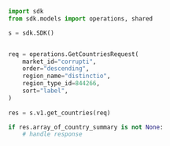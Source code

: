 <!-- Start SDK Example Usage -->
```python
import sdk
from sdk.models import operations, shared

s = sdk.SDK()


req = operations.GetCountriesRequest(
    market_id="corrupti",
    order="descending",
    region_name="distinctio",
    region_type_id=844266,
    sort="label",
)
    
res = s.v1.get_countries(req)

if res.array_of_country_summary is not None:
    # handle response
```
<!-- End SDK Example Usage -->